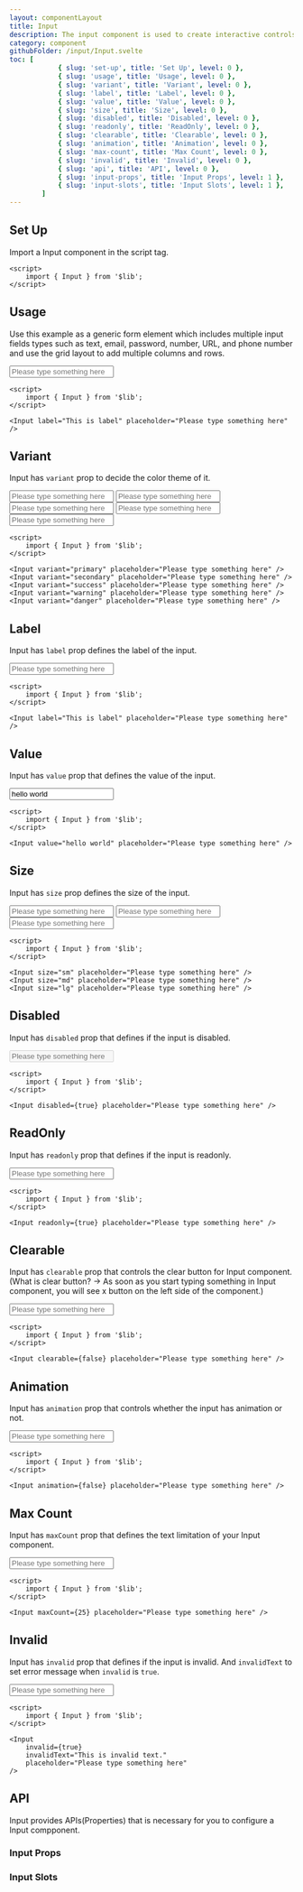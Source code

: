 ```yaml
---
layout: componentLayout
title: Input
description: The input component is used to create interactive controls for web-based forms in order to accept data from the user; a wide variety of types of input data and control widgets are available.
category: component
githubFolder: /input/Input.svelte
toc: [
			{ slug: 'set-up', title: 'Set Up', level: 0 },
			{ slug: 'usage', title: 'Usage', level: 0 },
			{ slug: 'variant', title: 'Variant', level: 0 },
			{ slug: 'label', title: 'Label', level: 0 },
			{ slug: 'value', title: 'Value', level: 0 },
			{ slug: 'size', title: 'Size', level: 0 },
			{ slug: 'disabled', title: 'Disabled', level: 0 },
			{ slug: 'readonly', title: 'ReadOnly', level: 0 },
			{ slug: 'clearable', title: 'Clearable', level: 0 },
			{ slug: 'animation', title: 'Animation', level: 0 },
			{ slug: 'max-count', title: 'Max Count', level: 0 },
			{ slug: 'invalid', title: 'Invalid', level: 0 },
			{ slug: 'api', title: 'API', level: 0 },
			{ slug: 'input-props', title: 'Input Props', level: 1 },
			{ slug: 'input-slots', title: 'Input Slots', level: 1 },
		]
---
```


<script>
	import { Input } from '$lib';
	import SlotTable from "../../../mdsvex/components/SlotTable.svelte"
	import PropertyTable from "../../../mdsvex/components/PropertyTable.svelte"
	import CodeBlockWrapper from "../../../mdsvex/components/CodeBlockWrapper.md"
	import * as Component from "../../../mdsvex/+layout.svelte"
	import { inputProps, inputSlots } from "./input-props.ts"

</script>

## Set Up

Import a Input component in the script tag.

<CodeBlockWrapper>

```svelte
<script>
	import { Input } from '$lib';
</script>
```

</CodeBlockWrapper>

## Usage

Use this example as a generic form element which includes multiple input fields types such as text, email, password, number, URL, and phone number and use the grid layout to add multiple columns and rows.

<div class="w-[350px]">
	<Input label="This is label" placeholder="Please type something here" />
</div>

<CodeBlockWrapper>

```svelte
<script>
	import { Input } from '$lib';
</script>

<Input label="This is label" placeholder="Please type something here" />
```

</CodeBlockWrapper>

## Variant

Input has `variant` prop to decide the color theme of it.

<div class="w-[350px] flex flex-col gap-2">
	<Input variant="primary" placeholder="Please type something here" />
	<Input variant="secondary" placeholder="Please type something here" />
	<Input variant="success" placeholder="Please type something here" />
	<Input variant="warning" placeholder="Please type something here" />
	<Input variant="danger" placeholder="Please type something here" />
</div>

<CodeBlockWrapper>

```svelte
<script>
	import { Input } from '$lib';
</script>

<Input variant="primary" placeholder="Please type something here" />
<Input variant="secondary" placeholder="Please type something here" />
<Input variant="success" placeholder="Please type something here" />
<Input variant="warning" placeholder="Please type something here" />
<Input variant="danger" placeholder="Please type something here" />
```

</CodeBlockWrapper>

## Label

Input has `label` prop defines the label of the input.

<div class="w-[350px]">
	<Input label="This is label" placeholder="Please type something here" />
</div>

<CodeBlockWrapper>

```svelte
<script>
	import { Input } from '$lib';
</script>

<Input label="This is label" placeholder="Please type something here" />
```

</CodeBlockWrapper>

## Value

Input has `value` prop that defines the value of the input.

<div class="w-[350px]">
	<Input value="hello world" placeholder="Please type something here" />
</div>

<CodeBlockWrapper>

```svelte
<script>
	import { Input } from '$lib';
</script>

<Input value="hello world" placeholder="Please type something here" />
```

</CodeBlockWrapper>

## Size

Input has `size` prop defines the size of the input.

<div class="w-[350px]">
	<Input size="sm" placeholder="Please type something here" />
	<Input size="md" placeholder="Please type something here" />
	<Input size="lg" placeholder="Please type something here" />
</div>

<CodeBlockWrapper>

```svelte
<script>
	import { Input } from '$lib';
</script>

<Input size="sm" placeholder="Please type something here" />
<Input size="md" placeholder="Please type something here" />
<Input size="lg" placeholder="Please type something here" />
```

</CodeBlockWrapper>

## Disabled

Input has `disabled` prop that defines if the input is disabled.

<div class="w-[350px]">
	<Input disabled={true} placeholder="Please type something here" />
</div>

<CodeBlockWrapper>

```svelte
<script>
	import { Input } from '$lib';
</script>

<Input disabled={true} placeholder="Please type something here" />
```

</CodeBlockWrapper>

## ReadOnly

Input has `readonly` prop that defines if the input is readonly.

<div class="w-[350px]">
	<Input readonly={true} placeholder="Please type something here" />
</div>

<CodeBlockWrapper>

```svelte
<script>
	import { Input } from '$lib';
</script>

<Input readonly={true} placeholder="Please type something here" />
```

</CodeBlockWrapper>

## Clearable

Input has `clearable` prop that controls the clear button for Input component. (What is clear button? -> As soon as you start typing something in Input component, you will see x button on the left side of the component.)

<div class="w-[350px]">
	<Input clearable={false} placeholder="Please type something here" />
</div>

<CodeBlockWrapper>

```svelte
<script>
	import { Input } from '$lib';
</script>

<Input clearable={false} placeholder="Please type something here" />
```

</CodeBlockWrapper>

## Animation

Input has `animation` prop that controls whether the input has animation or not.

<div class="w-[350px]">
	<Input animation={false} placeholder="Please type something here" />
</div>

<CodeBlockWrapper>

```svelte
<script>
	import { Input } from '$lib';
</script>

<Input animation={false} placeholder="Please type something here" />
```

</CodeBlockWrapper>

## Max Count

Input has `maxCount` prop that defines the text limitation of your Input component.

<div class="w-[350px]">
	<Input label="This is label" maxCount={25} placeholder="Please type something here" />
</div>

<CodeBlockWrapper>

```svelte
<script>
	import { Input } from '$lib';
</script>

<Input maxCount={25} placeholder="Please type something here" />
```

</CodeBlockWrapper>

## Invalid

Input has `invalid` prop that defines if the input is invalid. And `invalidText` to set error message when `invalid` is `true`.

<div class="w-[350px]">
	<Input invalid={true} invalidText="This is invalid text." placeholder="Please type something here" />
</div>

<CodeBlockWrapper>

```svelte
<script>
	import { Input } from '$lib';
</script>

<Input
	invalid={true}
	invalidText="This is invalid text."
	placeholder="Please type something here"
/>
```

</CodeBlockWrapper>

## API

Input provides APIs(Properties) that is necessary for you to configure a Input compponent.

### Input Props

<PropertyTable properties={inputProps} />

### Input Slots

<SlotTable slots={inputSlots} />
